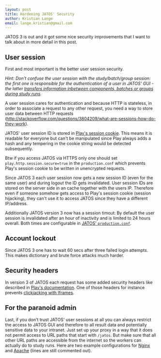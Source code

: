 ```yaml
---
layout: post
title: Hardening JATOS' Security
author: Kristian Lange
email: lange.kristian@gmail.com
---
```


JATOS 3 is out and it got some nice security improvements that I want to talk about in more detail in this post.

## User session

First and most important is the better user session security. 

_Hint: Don't confuse the user session with the study/batch/group session: the first one is responsible for the authentication of a user in JATOS' GUI - the latter [transfers information inbetween components, batches or groups during study runs](http://www.jatos.org/Session-Data-Three-Types.html)._

A user session cares for authentication and because HTTP is stateless, in order to associate a request to any other request, you need a way to store user data between HTTP requests (http://stackoverflow.com/questions/3804209/what-are-sessions-how-do-they-work).

JATOS' user session ID is stored in [Play's session cookie](https://www.playframework.com/documentation/2.5.x/JavaSessionFlash). This means it is readable for everyone but can't be manipulated since Play always adds a hash and any tempering in the cookie string would be detected subsequently.

Btw if you access JATOS via HTTPS only one should set `play.http.session.secure=true` in the `production.conf` which prevents Play's session cookie to be written in unencrypted requests.

Since JATOS 3 each user session now gets a new session ID (even for the same user) and during logout the ID gets invalidated. User session IDs are stored on the server side in an cache together with the users IP. Therefore even if someone somehow gets access to Play's session cookie (session hijacking), they can't use it to access JATOS since they have a different IP/address.

Additionally JATOS version 3 now has a session timout: By default the user session is invalidated after an hour of inactivity and is limited to 24 hours overall. Both times are configurable in [JATOS' `production.conf`](http://www.jatos.org/Configure-JATOS-on-a-Server.html).

## Account lockout

Since JATOS 3 one has to wait 60 secs after three failed login attempts. This makes dictionary and brute force attacks much harder.

## Security headers

In version 3 of JATOS each request has some added security headers like described in [Play's documentation](https://www.playframework.com/documentation/2.5.x/SecurityHeaders). One of those headers for instance prevents [clickjacking with Iframes](https://en.wikipedia.org/wiki/Clickjacking).

## For the paranoid admin

Last, if you don't trust JATOS' user sessions at all you can always restrict the access to JATOS GUI and therefore to all result data and potentially sensitive data to your intranet. Just set up your proxy in a way that it does not permit access to URL paths that start with `/jatos`. But make sure that all other URL paths are accessible from the internet so the workers can actually do to study runs. Here are two example configurations for [Nginx](http://www.jatos.org/JATOS-with-Nginx.html) and [Apache](http://www.jatos.org/JATOS-with-Apache.html) (lines are still commented out).


